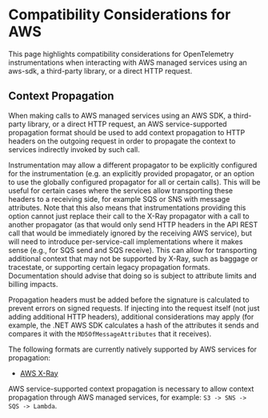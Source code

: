 <!--- Hugo front matter used to generate the website version of this page:
linkTitle: AWS
--->

# Compatibility Considerations for AWS

This page highlights compatibility considerations for OpenTelemetry
instrumentations when interacting with AWS managed services using an aws-sdk,
a third-party library, or a direct HTTP request.

## Context Propagation

When making calls to AWS managed services using an AWS SDK, a third-party
library, or a direct HTTP request, an AWS service-supported propagation format should
be used to add context propagation to HTTP headers on the outgoing request in order
to propagate the context to services indirectly invoked by such call.

Instrumentation may allow a different propagator to be explicitly configured for
the instrumentation (e.g. an explicitly provided propagator, or an option to use the
globally configured propagator for all or certain calls).
This will be useful for certain cases where the services allow transporting these
headers to a receiving side, for example SQS or SNS with message attributes.
Note that this also means that instrumentations providing this option cannot just
replace their call to the X-Ray propagator with a call to another propagator (as
that would only send HTTP headers in the API REST call that would be immediately
ignored by the receiving AWS service), but will need to introduce per-service-call
implementations where it makes sense (e.g., for SQS send and SQS receive).
This can allow for transporting additional context that may not be supported by X-Ray,
such as baggage or tracestate, or supporting certain legacy propagation formats.
Documentation should advise that doing so is subject to attribute limits and billing impacts.

Propagation headers must be added before the signature is calculated to prevent
errors on signed requests. If injecting into the request itself (not just adding
additional HTTP headers), additional considerations may apply (for example, the
.NET AWS SDK calculates a hash of the attributes it sends and compares it with
the `MD5OfMessageAttributes` that it receives).

The following formats are currently natively supported by AWS services for propagation:

- [AWS X-Ray](https://docs.aws.amazon.com/xray/latest/devguide/aws-xray.html)

AWS service-supported context propagation is necessary to allow context propagation
through AWS managed services, for example: `S3 -> SNS -> SQS -> Lambda`.
